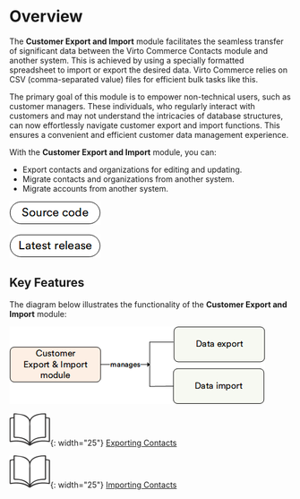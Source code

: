 # Overview

The **Customer Export and Import** module facilitates the seamless transfer of significant data between the Virto Commerce Contacts module and another system. This is achieved by using a specially formatted spreadsheet to import or export the desired data. Virto Commerce relies on CSV (comma-separated value) files for efficient bulk tasks like this.

The primary goal of this module is to empower non-technical users, such as customer managers. These individuals, who regularly interact with customers and may not understand the intricacies of database structures, can now effortlessly navigate customer export and import functions. This ensures a convenient and efficient customer data management experience.

With the **Customer Export and Import** module, you can:

* Export contacts and organizations for editing and updating.
* Migrate contacts and organizations from another system.
* Migrate accounts from another system.

[![Source code](media/source_code.png)](https://github.com/VirtoCommerce/vc-module-customer-export-import)

[![Download](media/latest_release.png)](https://github.com/VirtoCommerce/vc-module-customer-export-import/releases)

## Key Features

The diagram below illustrates the functionality of the **Customer Export and Import** module:

![Key entities](media/key-entities.png)

![Readmore](media/readmore.png){: width="25"} [Exporting Contacts](../contacts/managing-contacts.md#export-contacts)

![Readmore](media/readmore.png){: width="25"} [Importing Contacts](../contacts/managing-contacts.md#import-contacts)